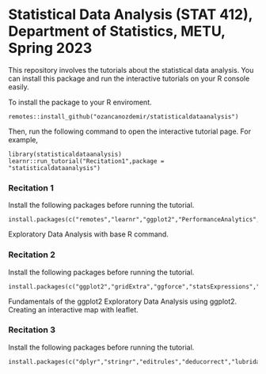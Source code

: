 # Statistical Data Analysis (STAT 412), Department of Statistics, METU, Spring 2023

This repository involves the tutorials about the statistical data analysis. You can install this package and run the interactive tutorials on your R console easily. 

To install the package to your R enviroment.

```
remotes::install_github("ozancanozdemir/statisticaldataanalysis")
```
Then, run the following command to open the interactive tutorial page.  For example, 



```
library(statisticaldataanalysis)
learnr::run_tutorial("Recitation1",package = "statisticaldataanalysis")
```

### Recitation 1 

Install the following packages before running the tutorial.


```
install.packages(c("remotes","learnr","ggplot2","PerformanceAnalytics","lattice","summarytools","Hmisc","table1","psych"))
```

Exploratory Data Analysis with base R command.

### Recitation 2 

Install the following packages before running the tutorial.


```
install.packages(c("ggplot2","gridExtra","ggforce","statsExpressions","ggalt","bbplot","leaflet","ggcorplot","izmir","mlbench"))
```
Fundamentals of the ggplot2
Exploratory Data Analysis using ggplot2.
Creating an interactive map with leaflet. 

### Recitation 3 

Install the following packages before running the tutorial.


```
install.packages(c("dplyr","stringr","editrules","deducorrect","lubridate","assertive","gapminder"))
```

